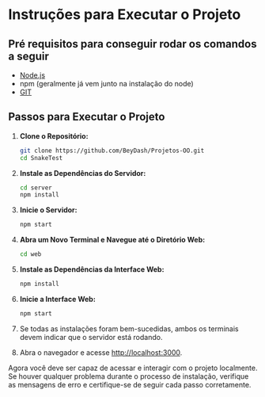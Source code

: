 # Instruções para Executar o Projeto

## Pré requisitos para conseguir rodar os comandos a seguir
- [Node.js](https://nodejs.org/en/download/)
- npm (geralmente já vem junto na instalação do node)
- [GIT](https://git-scm.com/book/pt-br/v2/Come%C3%A7ando-Instalando-o-Git)

## Passos para Executar o Projeto

1. **Clone o Repositório:**
   ```bash
   git clone https://github.com/BeyDash/Projetos-OO.git
   cd SnakeTest
   ```

2. **Instale as Dependências do Servidor:**
   ```bash
   cd server
   npm install
   ```

3. **Inicie o Servidor:**
   ```bash
   npm start
   ```

4. **Abra um Novo Terminal e Navegue até o Diretório Web:**
   ```bash
   cd web
   ```

5. **Instale as Dependências da Interface Web:**
   ```bash
   npm install
   ```

6. **Inicie a Interface Web:**
   ```bash
   npm start
   ```

7. Se todas as instalações foram bem-sucedidas, ambos os terminais devem indicar que o servidor está rodando.

8. Abra o navegador e acesse [http://localhost:3000](http://localhost:3000).

Agora você deve ser capaz de acessar e interagir com o projeto localmente. Se houver qualquer problema durante o processo de instalação, verifique as mensagens de erro e certifique-se de seguir cada passo corretamente.